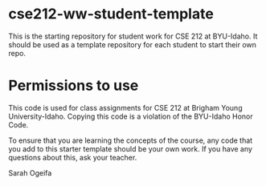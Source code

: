 # cse212-ww-student-template
This is the starting repository for student work for CSE 212 at BYU-Idaho. It should be used as a template repository for each student to start their own repo.

# Permissions to use
This code is used for class assignments for CSE 212 at Brigham Young University-Idaho. Copying this code is a violation of the BYU-Idaho Honor Code.

To ensure that you are learning the concepts of the course, any code that you add to this starter template should be your own work. If you have any questions about this, ask your teacher.

Sarah Ogeifa
